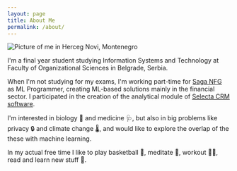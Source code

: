 ```yaml
---
layout: page
title: About Me
permalink: /about/
---
```

![]({{site.baseurl}}/images/herceg_novi.jpg "Picture of me in Herceg Novi, Montenegro")

I'm a final year student studying Information Systems and Technology at Faculty of Organizational Sciences in Belgrade, Serbia.

When I'm not studying for my exams, I'm working part-time for [Saga NFG](https://saga.rs/?lang=en) as ML Programmer, creating ML-based solutions mainly in the financial sector. I participated in the creation of the analytical module of [Selecta CRM software](https://www.selectacrm.app).

I'm interested in biology :dna: and medicine :stethoscope:, but also in big problems like privacy :lock: and climate change :thermometer:, and would like to explore the overlap of the these with machine learning.

In my actual free time I like to play basketball :basketball:, meditate 🧘, workout :weight_lifting_man:, read and learn new stuff :book:.
